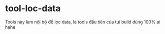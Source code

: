 # tool-loc-data
Tools này làm nội bộ để lọc data, là tools đầu tiên của tui build dùng 100% ai hehe
